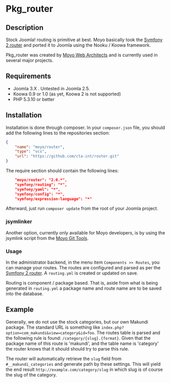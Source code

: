 # Pkg_router## DescriptionStock Joomla! routing is primitive at best. Moyo basically took the [Symfony 2 router](https://github.com/symfony/Routing) and ported it to Joomla using theNooku / Koowa framework.Pkg_router was created by [Moyo Web Architects](http://moyoweb.nl) and is currently used in several major projects.## Requirements* Joomla 3.X . Untested in Joomla 2.5.* Koowa 0.9 or 1.0 (as yet, Koowa 2 is not supported)* PHP 5.3.10 or better## InstallationInstallation is done through composer. In your `composer.json` file, you should add the following lines to the repositoriessection:```json{    "name": "moyo/router",    "type": "vcs",    "url": "https://github.com/cta-int/router.git"}```The require section should contain the following lines:```json    "moyo/router": "2.0.*",    "symfony/routing": "*",    "symfony/yaml": "*",    "symfony/config": "*",    "symfony/expression-language": "*"```Afterward, just run `composer update` from the root of your Joomla project.### jsymlinkerAnother option, currently only available for Moyo developers, is by using the jsymlink script from the [Moyo GitTools](https://github.com/derjoachim/moyo-git-tools).### UsageIn the administrator backend, in the menu item `Components >> Routes`, you can manage your routes. The routes areconfigured and parsed as per the [Symfony 2 router](http://symfony.com/doc/current/book/routing.html). A `routing.yml` iscreated or updated on save.Routing is component / package based. That is, aside from what is being generated in `routing.yml` a package name androute name are to be saved into the database.## ExampleGenerally, we do not use the stock categories, but our own Makundi package. The standard URL is something like`index.php?option=com_makundi&view=category&id=foo`. The routes table is parsed and the following rule is found: `/category/{slug}.{format}`.Given that the package name of this route is 'makundi', and the table name is 'category' the router knows that itshould should try to parse this rule.The router will automatically retrieve the `slug` field from  `#__makundi_categories` and generate path by these settings.This will yield the end result `http://example.com/category/slug` in which slug is of course the slug of the category.